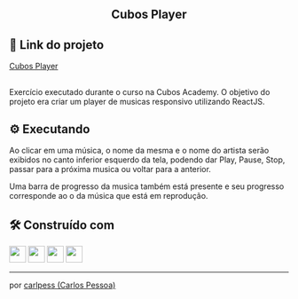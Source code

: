
<h2 align="center">
 Cubos Player
</h2>

## 🔗 Link do projeto
[Cubos Player ](https://carlpess.github.io/player-react-cubos/)
## 
Exercício executado durante o curso na Cubos Academy.
O objetivo do projeto era criar um player de musicas responsivo utilizando ReactJS.

## ⚙️  Executando

Ao clicar em uma música, o nome da mesma e o nome do artista serão exibidos no canto inferior esquerdo da tela, podendo dar Play, Pause, Stop, passar para a próxima musica ou voltar para a anterior.

Uma barra de progresso da musica também está presente e seu progresso corresponde ao o da música que está em reprodução.

## 🛠️  Construído com

<div>
  <img height=30 src="https://img.shields.io/badge/HTML5-E34F26?style=for-the-badge&logo=html5&logoColor=white">
  <img height=30 src="https://img.shields.io/badge/CSS3-1572B6?style=for-the-badge&logo=css3&logoColor=white">
  <img height=30 src="https://img.shields.io/badge/JavaScript-F7DF1E?style=for-the-badge&logo=javascript&logoColor=black">
  <img height=30 src="https://img.shields.io/badge/React-20232A?style=for-the-badge&logo=react&logoColor=61DAFB">
</div>

---
por [carlpess (Carlos Pessoa)](https://github.com/carlpess)
